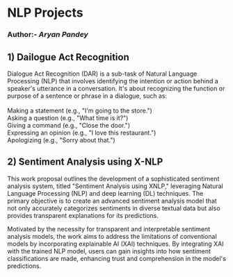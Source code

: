 # NLP Projects
### Author:- ***Aryan Pandey***

## 1) Dailogue Act Recognition

Dialogue Act Recognition (DAR) is a sub-task of Natural Language Processing (NLP) that involves identifying the intention or action behind a speaker's utterance in a conversation. It's about recognizing the function or purpose of a sentence or phrase in a dialogue, such as:<br>
<br>
Making a statement (e.g., "I'm going to the store.")<br>
Asking a question (e.g., "What time is it?")<br>
Giving a command (e.g., "Close the door.")<br>
Expressing an opinion (e.g., "I love this restaurant.")<br>
Apologizing (e.g., "Sorry about that.")<br>

## 2) Sentiment Analysis using X-NLP

This work proposal outlines the development of a sophisticated sentiment analysis system, titled "Sentiment Analysis using XNLP," leveraging Natural Language Processing (NLP) and deep learning (DL) techniques. The primary objective is to create an advanced sentiment analysis model that not only accurately categorizes sentiments in diverse textual data but also provides transparent explanations for its predictions.

Motivated by the necessity for transparent and interpretable sentiment analysis models, the work aims to address the limitations of conventional models by incorporating explainable AI (XAI) techniques. By integrating XAI with the trained NLP model, users can gain insights into how sentiment classifications are made, enhancing trust and comprehension in the model's predictions.